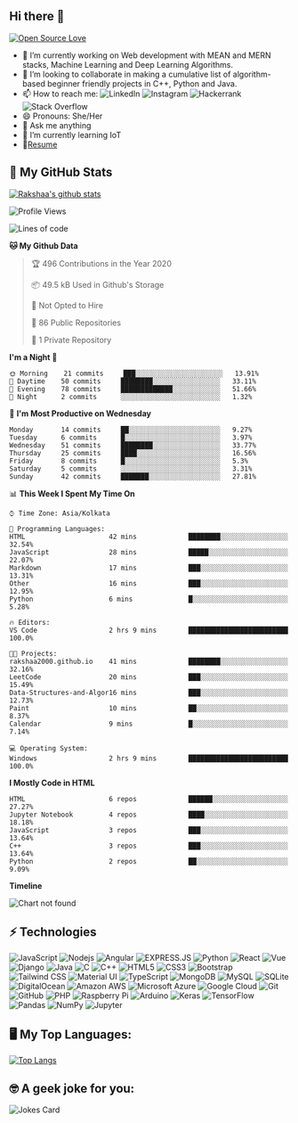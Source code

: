 ## Hi there 👋
[![Open Source Love](https://badges.frapsoft.com/os/v1/open-source.svg?v=102)](https://github.com/ellerbrock/open-source-badge/)

- 🔭 I’m currently working on Web development with MEAN and MERN stacks, Machine Learning and Deep Learning Algorithms.
- 👯 I’m looking to collaborate in making a cumulative list of algorithm-based beginner friendly projects in C++, Python and Java.
- 📫 How to reach me: ![LinkedIn](https://img.shields.io/badge/linkedin%20-%230077B5.svg?&style=flat-square&logo=linkedin&logoColor=white) ![Instagram](https://img.shields.io/badge/rakshaa_viswanathan%20-%23E4405F.svg?&style=flat-square&logo=Instagram&logoColor=white) ![Hackerrank](https://img.shields.io/badge/-Hackerrank-2EC866?style=flat-square&logo=HackerRank&logoColor=white) ![Stack Overflow](https://img.shields.io/badge/-Stack%20overflow-FE7A16?style=flat-square&logo=stack-overflow&logoColor=white)
- 😄 Pronouns: She/Her
- 💬 Ask me anything
- 🌱 I’m currently learning IoT
- 📝[Resume](https://drive.google.com/file/d/1cic8e6wvwAAHHhIXNlh05ZCsYkpmejzL/view?usp=sharing)

## :pushpin: My GitHub Stats
[![Rakshaa's github stats](https://github-readme-stats.vercel.app/api?username=rakshaa2000&hide=stars&count_private=true&show_icons=true&theme=gruvbox&include_all_commits=true)](https://github.com/anuraghazra/github-readme-stats)

<!--START_SECTION:waka-->
![Profile Views](http://img.shields.io/badge/Profile%20Views-89-blue)

![Lines of code](https://img.shields.io/badge/From%20Hello%20World%20I%27ve%20Written-2.2%20million%20lines%20of%20code-blue)

**🐱 My Github Data** 

> 🏆 496 Contributions in the Year 2020
 > 
> 📦 49.5 kB Used in Github's Storage 
 > 
> 🚫 Not Opted to Hire
 > 
> 📜 86 Public Repositories
 > 
> 🔑 1 Private Repository 
 > 
**I'm a Night 🦉** 

```text
🌞 Morning    21 commits     ███░░░░░░░░░░░░░░░░░░░░░░   13.91% 
🌆 Daytime    50 commits     ████████░░░░░░░░░░░░░░░░░   33.11% 
🌃 Evening    78 commits     █████████████░░░░░░░░░░░░   51.66% 
🌙 Night      2 commits      ░░░░░░░░░░░░░░░░░░░░░░░░░   1.32%

```
📅 **I'm Most Productive on Wednesday** 

```text
Monday       14 commits     ██░░░░░░░░░░░░░░░░░░░░░░░   9.27% 
Tuesday      6 commits      █░░░░░░░░░░░░░░░░░░░░░░░░   3.97% 
Wednesday    51 commits     ████████░░░░░░░░░░░░░░░░░   33.77% 
Thursday     25 commits     ████░░░░░░░░░░░░░░░░░░░░░   16.56% 
Friday       8 commits      █░░░░░░░░░░░░░░░░░░░░░░░░   5.3% 
Saturday     5 commits      ░░░░░░░░░░░░░░░░░░░░░░░░░   3.31% 
Sunday       42 commits     ███████░░░░░░░░░░░░░░░░░░   27.81%

```


📊 **This Week I Spent My Time On** 

```text
⌚︎ Time Zone: Asia/Kolkata

💬 Programming Languages: 
HTML                     42 mins             ████████░░░░░░░░░░░░░░░░░   32.54% 
JavaScript               28 mins             █████░░░░░░░░░░░░░░░░░░░░   22.07% 
Markdown                 17 mins             ███░░░░░░░░░░░░░░░░░░░░░░   13.31% 
Other                    16 mins             ███░░░░░░░░░░░░░░░░░░░░░░   12.95% 
Python                   6 mins              █░░░░░░░░░░░░░░░░░░░░░░░░   5.28%

🔥 Editors: 
VS Code                  2 hrs 9 mins        █████████████████████████   100.0%

🐱‍💻 Projects: 
rakshaa2000.github.io    41 mins             ████████░░░░░░░░░░░░░░░░░   32.16% 
LeetCode                 20 mins             ███░░░░░░░░░░░░░░░░░░░░░░   15.49% 
Data-Structures-and-Algor16 mins             ███░░░░░░░░░░░░░░░░░░░░░░   12.73% 
Paint                    10 mins             ██░░░░░░░░░░░░░░░░░░░░░░░   8.37% 
Calendar                 9 mins              █░░░░░░░░░░░░░░░░░░░░░░░░   7.14%

💻 Operating System: 
Windows                  2 hrs 9 mins        █████████████████████████   100.0%

```

**I Mostly Code in HTML** 

```text
HTML                     6 repos             ██████░░░░░░░░░░░░░░░░░░░   27.27% 
Jupyter Notebook         4 repos             ████░░░░░░░░░░░░░░░░░░░░░   18.18% 
JavaScript               3 repos             ███░░░░░░░░░░░░░░░░░░░░░░   13.64% 
C++                      3 repos             ███░░░░░░░░░░░░░░░░░░░░░░   13.64% 
Python                   2 repos             ██░░░░░░░░░░░░░░░░░░░░░░░   9.09%

```


**Timeline**

![Chart not found](https://github.com/rakshaa2000/rakshaa2000/blob/master/charts/bar_graph.png) 


<!--END_SECTION:waka-->

## ⚡ Technologies

![JavaScript](https://img.shields.io/badge/-JavaScript-black?style=flat-square&logo=javascript)
![Nodejs](https://img.shields.io/badge/-Nodejs-black?style=flat-square&logo=Node.js)
![Angular](https://img.shields.io/badge/angular%20-%23DD0031.svg?&style=flat-square&logo=angular&logoColor=white)
![EXPRESS.JS](https://img.shields.io/badge/express.js%20-%23404d59.svg?&style=flat-square)
![Python](https://img.shields.io/badge/-Python-black?style=flat-square&logo=Python)
![React](https://img.shields.io/badge/-React-black?style=flat-square&logo=react)
![Vue](https://img.shields.io/badge/vuejs%20-%2335495e.svg?&style=flat-square&logo=vue.js&logoColor=%234FC08D)
![Django](https://img.shields.io/badge/django%20-%23092E20.svg?logo=django&style=flat-square&logoColor=white)
![Java](https://img.shields.io/badge/-java-E34A86?style=flat-square&logo=java)
![C](https://img.shields.io/badge/c%20-%2300599C.svg?&style=flat-square&logo=c)
![C++](https://img.shields.io/badge/-C++-00599C?style=flat-square&logo=c)
![HTML5](https://img.shields.io/badge/-HTML5-E34F26?style=flat-square&logo=html5&logoColor=white)
![CSS3](https://img.shields.io/badge/-CSS3-1572B6?style=flat-square&logo=css3)
![Bootstrap](https://img.shields.io/badge/-Bootstrap-563D7C?style=flat-square&logo=bootstrap)
![Tailwind CSS](https://img.shields.io/badge/tailwindcss%20-%2338B2AC.svg?&style=flat-square&logo=tailwind-css&logoColor=white)
![Material UI](https://img.shields.io/badge/material%20ui%20-%230081CB.svg?logo=material-ui&logoColor=white&style=flat-square)
![TypeScript](https://img.shields.io/badge/-TypeScript-007ACC?style=flat-square&logo=typescript)
![MongoDB](https://img.shields.io/badge/-MongoDB-black?style=flat-square&logo=mongodb)
![MySQL](https://img.shields.io/badge/-MySQL-black?style=flat-square&logo=mysql)
![SQLite](https://img.shields.io/badge/sqlite-%2307405e.svg?&style=flat-square&logo=sqlite&logoColor=white)
![DigitalOcean](https://img.shields.io/badge/-Digital%20Ocean-darkblue?style=flat-square&logo=digitalocean)
![Amazon AWS](https://img.shields.io/badge/Amazon%20AWS-232F3E?style=flat-square&logo=amazon-aws)
![Microsoft Azure](https://img.shields.io/badge/Microsoft%20Azure-232F7E?style=flat-square&logo=microsoft-azure)
![Google Cloud](https://img.shields.io/badge/Google%20Cloud-black?style=flat-square&logo=google-cloud)
![Git](https://img.shields.io/badge/-Git-black?style=flat-square&logo=git)
![GitHub](https://img.shields.io/badge/-GitHub-181717?style=flat-square&logo=github)
![PHP](https://img.shields.io/badge/php-%23777BB4.svg?&style=flat-square&logo=php&logoColor=white)
![Raspberry Pi](https://img.shields.io/badge/-Raspberry%20Pi-C51A4A?style=flat-square&logo=Raspberry-Pi)
![Arduino](https://img.shields.io/badge/-Arduino-00979D?style=flat-square&logo=Arduino&logoColor=white)
![Keras](https://img.shields.io/badge/Keras%20-%23D00000.svg?&style=flat-square&logo=Keras)
![TensorFlow](https://img.shields.io/badge/TensorFlow%20-%23FF6F00.svg?&style=flat-square&logo=TensorFlow&logoColor=white)
![Pandas](https://img.shields.io/badge/pandas%20-%23150458.svg?&style=flat-square&logo=pandas)
![NumPy](https://img.shields.io/badge/numpy%20-%23013243.svg?&style=flat-square&logo=numpy)
![Jupyter](https://img.shields.io/badge/Jupyter%20-%23F37626.svg?&style=flat-square&logo=Jupyter&logoColor=white)


## :desktop_computer: My Top Languages:
[![Top Langs](https://github-readme-stats.vercel.app/api/top-langs/?username=rakshaa2000&langs_count=10&layout=compact&theme=gruvbox)](https://github.com/anuraghazra/github-readme-stats)



## :nerd_face: A geek joke for you: 
<img src="https://readme-jokes.vercel.app/api" alt="Jokes Card" />

